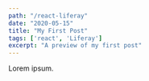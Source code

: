 ```yaml
---
path: "/react-liferay"
date: "2020-05-15"
title: "My First Post" 
tags: ['react', 'Liferay']
excerpt: "A preview of my first post" 
---
```

Lorem ipsum. 